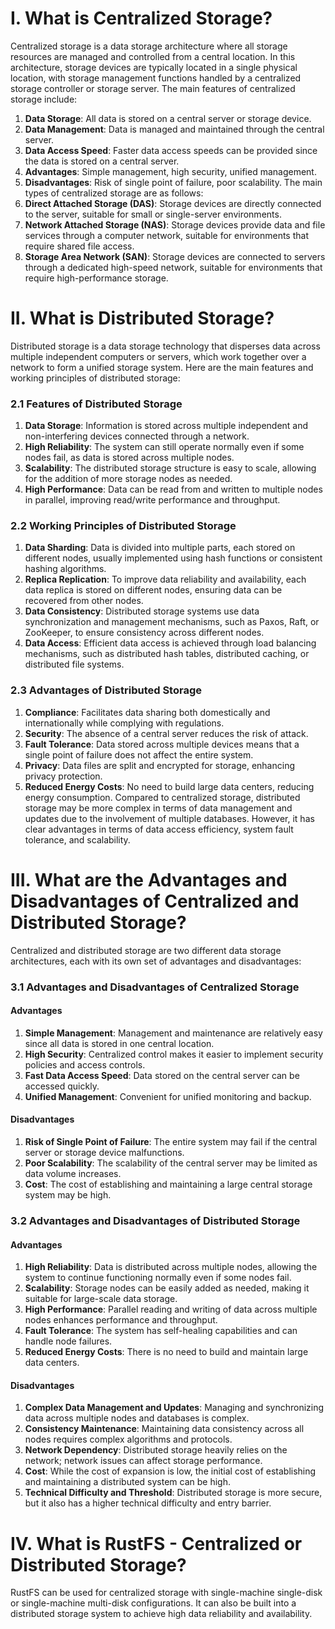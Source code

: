 # I. What is Centralized Storage?
Centralized storage is a data storage architecture where all storage resources are managed and controlled from a central location. In this architecture, storage devices are typically located in a single physical location, with storage management functions handled by a centralized storage controller or storage server. The main features of centralized storage include:
1. **Data Storage**: All data is stored on a central server or storage device.
2. **Data Management**: Data is managed and maintained through the central server.
3. **Data Access Speed**: Faster data access speeds can be provided since the data is stored on a central server.
4. **Advantages**: Simple management, high security, unified management.
5. **Disadvantages**: Risk of single point of failure, poor scalability.
The main types of centralized storage are as follows:
1. **Direct Attached Storage (DAS)**: Storage devices are directly connected to the server, suitable for small or single-server environments.
2. **Network Attached Storage (NAS)**: Storage devices provide data and file services through a computer network, suitable for environments that require shared file access.
3. **Storage Area Network (SAN)**: Storage devices are connected to servers through a dedicated high-speed network, suitable for environments that require high-performance storage.
# II. What is Distributed Storage?
Distributed storage is a data storage technology that disperses data across multiple independent computers or servers, which work together over a network to form a unified storage system. Here are the main features and working principles of distributed storage:
### 2.1 Features of Distributed Storage
1. **Data Storage**: Information is stored across multiple independent and non-interfering devices connected through a network.
2. **High Reliability**: The system can still operate normally even if some nodes fail, as data is stored across multiple nodes.
3. **Scalability**: The distributed storage structure is easy to scale, allowing for the addition of more storage nodes as needed.
4. **High Performance**: Data can be read from and written to multiple nodes in parallel, improving read/write performance and throughput.
### 2.2 Working Principles of Distributed Storage
1. **Data Sharding**: Data is divided into multiple parts, each stored on different nodes, usually implemented using hash functions or consistent hashing algorithms.
2. **Replica Replication**: To improve data reliability and availability, each data replica is stored on different nodes, ensuring data can be recovered from other nodes.
3. **Data Consistency**: Distributed storage systems use data synchronization and management mechanisms, such as Paxos, Raft, or ZooKeeper, to ensure consistency across different nodes.
4. **Data Access**: Efficient data access is achieved through load balancing mechanisms, such as distributed hash tables, distributed caching, or distributed file systems.
### 2.3 Advantages of Distributed Storage
1. **Compliance**: Facilitates data sharing both domestically and internationally while complying with regulations.
2. **Security**: The absence of a central server reduces the risk of attack.
3. **Fault Tolerance**: Data stored across multiple devices means that a single point of failure does not affect the entire system.
4. **Privacy**: Data files are split and encrypted for storage, enhancing privacy protection.
5. **Reduced Energy Costs**: No need to build large data centers, reducing energy consumption.
Compared to centralized storage, distributed storage may be more complex in terms of data management and updates due to the involvement of multiple databases. However, it has clear advantages in terms of data access efficiency, system fault tolerance, and scalability.
# III. What are the Advantages and Disadvantages of Centralized and Distributed Storage?
Centralized and distributed storage are two different data storage architectures, each with its own set of advantages and disadvantages:
### 3.1 Advantages and Disadvantages of Centralized Storage
#### Advantages
1. **Simple Management**: Management and maintenance are relatively easy since all data is stored in one central location.
2. **High Security**: Centralized control makes it easier to implement security policies and access controls.
3. **Fast Data Access Speed**: Data stored on the central server can be accessed quickly.
4. **Unified Management**: Convenient for unified monitoring and backup.
#### Disadvantages
1. **Risk of Single Point of Failure**: The entire system may fail if the central server or storage device malfunctions.
2. **Poor Scalability**: The scalability of the central server may be limited as data volume increases.
3. **Cost**: The cost of establishing and maintaining a large central storage system may be high.

### 3.2 Advantages and Disadvantages of Distributed Storage
#### Advantages
1. **High Reliability**: Data is distributed across multiple nodes, allowing the system to continue functioning normally even if some nodes fail.
2. **Scalability**: Storage nodes can be easily added as needed, making it suitable for large-scale data storage.
3. **High Performance**: Parallel reading and writing of data across multiple nodes enhances performance and throughput.
4. **Fault Tolerance**: The system has self-healing capabilities and can handle node failures.
5. **Reduced Energy Costs**: There is no need to build and maintain large data centers.
   
#### Disadvantages
1. **Complex Data Management and Updates**: Managing and synchronizing data across multiple nodes and databases is complex.
2. **Consistency Maintenance**: Maintaining data consistency across all nodes requires complex algorithms and protocols.
3. **Network Dependency**: Distributed storage heavily relies on the network; network issues can affect storage performance.
4. **Cost**: While the cost of expansion is low, the initial cost of establishing and maintaining a distributed system can be high.
5. **Technical Difficulty and Threshold**: Distributed storage is more secure, but it also has a higher technical difficulty and entry barrier.
# IV. What is RustFS - Centralized or Distributed Storage?
RustFS can be used for centralized storage with single-machine single-disk or single-machine multi-disk configurations. It can also be built into a distributed storage system to achieve high data reliability and availability.

